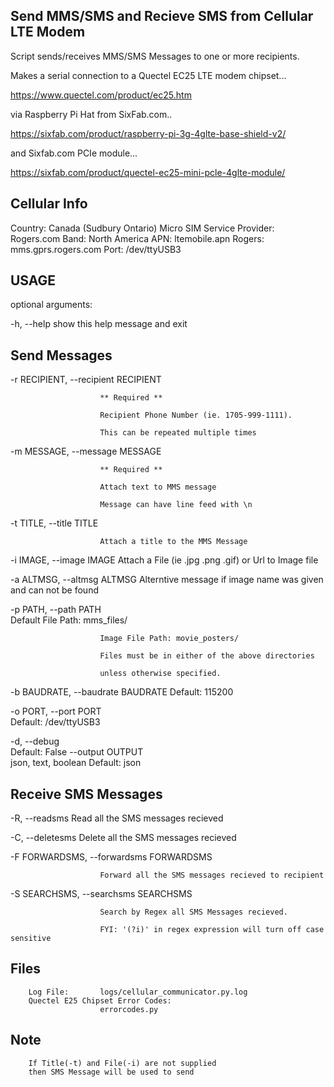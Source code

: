 Send MMS/SMS and Recieve SMS from Cellular LTE Modem
----------------------------------------------------

Script sends/receives MMS/SMS Messages to one or more recipients.

Makes a serial connection to a Quectel EC25 LTE modem chipset...

  https://www.quectel.com/product/ec25.htm
  
via Raspberry Pi Hat from SixFab.com..
  
  https://sixfab.com/product/raspberry-pi-3g-4glte-base-shield-v2/
  
and Sixfab.com PCIe module...

  https://sixfab.com/product/quectel-ec25-mini-pcle-4glte-module/
  
Cellular Info
-------------

Country: Canada (Sudbury Ontario)
Micro SIM Service Provider: Rogers.com
Band: North America
APN: ltemobile.apn
Rogers: mms.gprs.rogers.com
Port: /dev/ttyUSB3
  
  
USAGE
-----

optional arguments:

  -h, --help            show this help message and exit

Send Messages
-------------
  
  -r RECIPIENT, --recipient RECIPIENT
  
                        ** Required **
                        
                        Recipient Phone Number (ie. 1705-999-1111).
                        
                        This can be repeated multiple times
                        
  -m MESSAGE, --message MESSAGE
  
                        ** Required **
                        
                        Attach text to MMS message
                        
                        Message can have line feed with \n
                        
  -t TITLE, --title TITLE
  
                        Attach a title to the MMS Message
                        
  -i IMAGE, --image IMAGE
                        Attach a File (ie .jpg .png .gif) or Url to Image file
                        
  -a ALTMSG, --altmsg ALTMSG
                        Alterntive message if image name was given and can not be found
                        
  -p PATH, --path PATH  
                        Default File Path: mms_files/
                        
                        Image File Path: movie_posters/
                        
                        Files must be in either of the above directories
                        
                        unless otherwise specified.
                        
  -b BAUDRATE, --baudrate BAUDRATE
                        Default: 115200
                        
  -o PORT, --port PORT  
                        Default: /dev/ttyUSB3
  
  -d, --debug           
                        Default: False
  --output OUTPUT      
                        json, text, boolean Default: json
  
  Receive SMS Messages
  --------------------
  
  -R, --readsms         Read all the SMS messages recieved
  
  -C, --deletesms       Delete all the SMS messages recieved
 
  -F FORWARDSMS, --forwardsms FORWARDSMS
  
                        Forward all the SMS messages recieved to recipient
                        
  -S SEARCHSMS, --searchsms SEARCHSMS
  
                        Search by Regex all SMS Messages recieved.
                        
                        FYI: '(?i)' in regex expression will turn off case sensitive

Files
-----
        Log File:       logs/cellular_communicator.py.log
        Quectel E25 Chipset Error Codes:
                        errorcodes.py
Note
----
        If Title(-t) and File(-i) are not supplied
        then SMS Message will be used to send
  
